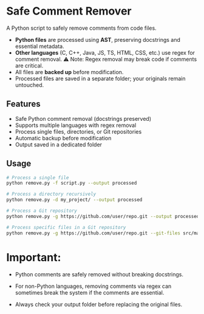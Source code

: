 # Safe Comment Remover

A Python script to safely remove comments from code files.  

- **Python files** are processed using **AST**, preserving docstrings and essential metadata.  
- **Other languages** (C, C++, Java, JS, TS, HTML, CSS, etc.) use regex for comment removal. ⚠️ Note: Regex removal may break code if comments are critical.  
- All files are **backed up** before modification.  
- Processed files are saved in a separate folder; your originals remain untouched.  

## Features

- Safe Python comment removal (docstrings preserved)  
- Supports multiple languages with regex removal  
- Process single files, directories, or Git repositories  
- Automatic backup before modification  
- Output saved in a dedicated folder  

## Usage

```bash
# Process a single file
python remove.py -f script.py --output processed

# Process a directory recursively
python remove.py -d my_project/ --output processed

# Process a Git repository
python remove.py -g https://github.com/user/repo.git --output processed_repo

# Process specific files in a Git repository
python remove.py -g https://github.com/user/repo.git --git-files src/main.py src/utils.py --output processed_repo
```

# Important:

- Python comments are safely removed without breaking docstrings.

- For non-Python languages, removing comments via regex can sometimes break the system if the comments are essential.

- Always check your output folder before replacing the original files.

